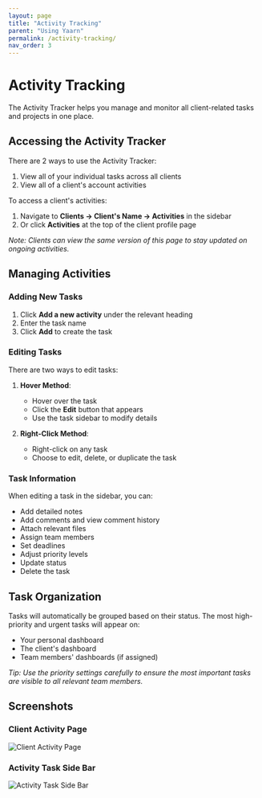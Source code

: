```yaml
---
layout: page
title: "Activity Tracking"
parent: "Using Yaarn"
permalink: /activity-tracking/
nav_order: 3
---
```


# Activity Tracking

The Activity Tracker helps you manage and monitor all client-related tasks and projects in one place.

## Accessing the Activity Tracker

There are 2 ways to use the Activity Tracker:

1. View all of your individual tasks across all clients
2. View all of a client's account activities

To access a client's activities:

1. Navigate to **Clients → Client's Name → Activities** in the sidebar
2. Or click **Activities** at the top of the client profile page

_Note: Clients can view the same version of this page to stay updated on ongoing activities._

## Managing Activities

### Adding New Tasks

1. Click **Add a new activity** under the relevant heading
2. Enter the task name
3. Click **Add** to create the task

### Editing Tasks

There are two ways to edit tasks:

1. **Hover Method**:

   - Hover over the task
   - Click the **Edit** button that appears
   - Use the task sidebar to modify details

2. **Right-Click Method**:
   - Right-click on any task
   - Choose to edit, delete, or duplicate the task

### Task Information

When editing a task in the sidebar, you can:

- Add detailed notes
- Add comments and view comment history
- Attach relevant files
- Assign team members
- Set deadlines
- Adjust priority levels
- Update status
- Delete the task

## Task Organization

Tasks will automatically be grouped based on their status. The most high-priority and urgent tasks will appear on:

- Your personal dashboard
- The client's dashboard
- Team members' dashboards (if assigned)

_Tip: Use the priority settings carefully to ensure the most important tasks are visible to all relevant team members._

## Screenshots

### Client Activity Page

![Client Activity Page](/assets/image15.png)

### Activity Task Side Bar

![Activity Task Side Bar](/assets/image59.png)
